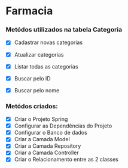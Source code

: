 # Farmacia

<h3>Metódos utilizados na tabela Categoria</h3>


- [x] Cadastrar novas categorias
- [x] Atualizar categorias
- [x] Listar todas as categorias
- [x] Buscar pelo ID
- [x] Buscar pelo nome


<h3>Metódos criados:</h3>


- [x] Criar o Projeto Spring
- [x] Configurar as Dependências do Projeto
- [x] Configurar o Banco de dados
- [x] Criar a Camada Model
- [x] Criar a Camada Repository
- [x] Criar a Camada Controller
- [x] Criar o Relacionamento entre as 2 classes
